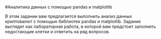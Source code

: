 #Аналитика данных с помощью pandas и matplotlib

В этом задании вам предлагается выполнить анализ данных криптовалют с помощью библиотек pandas и matplotlib. Задание выглядит как лабораторная работа, в которой вам предстоит заполнить недостающие клетки и ответить на ряд вопросов.
